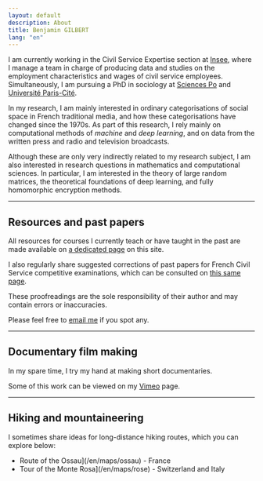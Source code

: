 ```yaml
---
layout: default
description: About
title: Benjamin GILBERT
lang: "en"
---
```


<div style=‘text-align: justify’> 

<p> I am currently working in the Civil Service Expertise section at <a href = ‘https://www.insee.fr/fr/accueil’>Insee</a>, where I manage a team in charge of producing data and studies on the employment characteristics and wages of civil service employees. Simultaneously, I am pursuing a PhD in sociology at <a href = ‘https://www.sciencespo.fr/fr/’>Sciences Po</a> and <a href = ‘https://u-paris.fr’>Université Paris-Cité</a>. </p>

<p> In my research, I am mainly interested in ordinary categorisations of social space in French traditional media, and how these categorisations have changed since the 1970s. As part of this research, I rely mainly on computational methods of <i>machine</i> and <i>deep learning</i>, and on data from the written press and radio and television broadcasts. </p>

<p> Although these are only very indirectly related to my research subject, I am also interested in research questions in mathematics and computational sciences. In particular, I am interested in the theory of large random matrices, the theoretical foundations of deep learning, and fully homomorphic encryption methods. </p>

</div>

---

## Resources and past papers

<div style=‘text-align: justify’>

<p> All resources for courses I currently teach or have taught in the past are made available on <a href = ‘/en/resources’>a dedicated page</a> on this site. </p>

<p> I also regularly share suggested corrections of past papers for French Civil Service competitive examinations, which can be consulted on <a href = ‘/en/resources’>this same page</a>. </p>

<p> These proofreadings are the sole responsibility of their author and may contain errors or inaccuracies. </p>

<p> Please feel free to <a href = ‘mailto:benjamin.gilbert@sciencespo.fr’>email me</a> if you spot any. </p>

</div>

---

## Documentary film making

<div style=‘text-align: justify’>

<p> In my spare time, I try my hand at making short documentaries. </p>

<p> Some of this work can be viewed on my <a href = ‘https://vimeo.com/bglbrt’>Vimeo</a> page. </p>

</div>

---

## Hiking and mountaineering

<div style=‘text-align: justify’>

<p> I sometimes share ideas for long-distance hiking routes, which you can explore below: </p>

</div>

* Route of the Ossau](/en/maps/ossau) - France
* Tour of the Monte Rosa](/en/maps/rose) - Switzerland and Italy